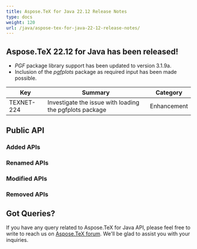 ```yaml
---
title: Aspose.TeX for Java 22.12 Release Notes
type: docs
weight: 120
url: /java/aspose-tex-for-java-22-12-release-notes/
---
```


## Aspose.TeX 22.12 for Java has been released!

 * *PGF* package library support has been updated to version 3.1.9a.
 * Inclusion of the *pgfplots* package as required input has been made possible.

| Key | Summary | Category |
|---|---|---|
| TEXNET-224 | Investigate the issue with loading the pgfplots package | Enhancement |
 
## Public API
### Added APIs

### Renamed APIs

### Modified APIs
 
### Removed APIs

 
## Got Queries?
If you have any query related to Aspose.TeX for Java API, please feel free to write to reach us on [Aspose.TeX forum](https://forum.aspose.com/c/tex/). We'll be glad to assist you with your inquiries.
